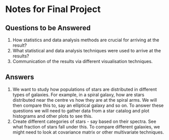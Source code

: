 # Notes for Final Project

## Questions to be Answered 

1. How statistics and data analysis methods are crucial for arriving
at the result? 
2. What statistical and data analysis techniques were used to arrive
at the results?
3. Communication of the results via different visualisation
techniques.

## Answers
1. We want to study how populations of stars are distributed in different types of galaxies. For example, in a spiral galaxy, how are stars distributed near the centre vs how they are at the spiral arms. We will then compare this to, say an elliptical galaxy and so on. To answer these questions we will need to gather data from a star catalog and plot histograms and other plots to see this. 
2. Create different categories of stars - say based on their spectra. See what fraction of stars fall under this. 
To compare different galaxies, we might need to look at covariance matrix or other multivariate techniques. 

